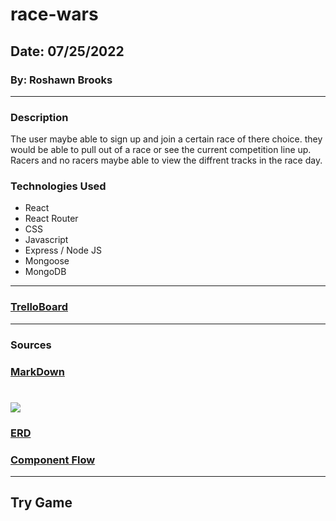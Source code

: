 # race-wars

## Date: 07/25/2022

### By: Roshawn Brooks

---

### Description

The user maybe able to sign up and join a certain race of there choice. they would be able to pull out of a race or see the current competition line up. Racers and no racers maybe able to view the diffrent tracks in the race day.

### Technologies Used

- React
- React Router
- CSS
- Javascript
- Express / Node JS
- Mongoose
- MongoDB

---

### [TrelloBoard](https://trello.com/b/njMskdlx/racing-meet)

---

### Sources

### [MarkDown](https://www.markdownguide.org/cheat-sheet/)

# ![](roshawn)

### [ERD](https://viewer.diagrams.net/?tags=%7B%7D&highlight=0000ff&edit=_blank&layers=1&nav=1&title=full%20stack%20app#R7ZhLc9owEIB%2FDcd2LD8gHBsgyUybSRrIkJw6Aiu2WlvLyOKVX18Jy29TO4SETNsLSCtpJe1%2B3l27Yw3CzSXHC%2F8aXBJ0TMPddKxhxzQd1JW%2FSrCNBaiHerHE49TVskwwps9ECw0tXVKXRIWJAiAQdFEUzoExMhcFGeYc1sVpTxAUd11gj1QE4zkOqtIpdYUfS8%2FMXia%2FItTzk51Rtx%2BPhDiZrG8S%2BdiFdU5kjTrWgAOIuBVuBiRQxkvsEq%2B72DOaHowTJtosmE6nV18hdPvOWrjO99EPg9x%2F0lpWOFjqCw8gXBBBBQXWMbuBVH0%2B47Ll7Vo4otI2wVa5wSfy14eQJGY0jWVEmacsr1xOGPAQB9KlrupioaRhTEgXhwupj80i9VfdSJtMbBM%2FcFgyl6irGHJ47VNBxgs8V6NrSZ6U%2BSIMZA%2Blq1eEC7LZay2U%2BkDCS%2BQ1BFfX0gvMvh0vWWdeR4kr%2FZzHu1qGNWheqirzhWxod7zANWbFNRWjPAET%2BpFBZtEEhLlfFP6yO7p7JhwmcI3ZNh65oEEyr2hXsqHiQbU%2FO7r3mOiT7eEmN2241Z34VMStPEclU8uTw5LPSRONVZfkXWDUuCAVchJgQVfFg9Q5Ru9xC1QeMfW5hfSzmwQrp%2BTb%2BAJ6Vf5RKyty7IKiNJoligTmHhEVRTtO0osfjo7djI7y11h3pZ%2Bo2N7tjAdslI2ctwUsxMy9YaTKE5MXech3HjO6VDdDatd7OVOxJT8uU6ZlFJmyDmUKFRWZZUVvzNTZ8cIRMJJGo0geW5QjVS1KwWw3R0V1lYOUKMcwcOGDBwwHeX7nS77aaUAvgOovgAV1S7C8cwBKtjtFBCoRtTc01fCURCv0r0Yrp1%2Fixj40WpVJLpdJbw1gtbC9k9Vi1Fx53t6MJxVW37v6TCvN8vN7smoUVcvRIZeg8ahqwsvRRG1mGrf3pzdlWsh%2FHFNaFVNOOJ7%2Fik5uK7v34bCz%2F5g3GNRE9qwU%2BAaw0Nb5SYTY6kSClwJKqUS%2F9yTtXNzf%2B95Tny1QQ66oSTvt00fzC5TVNs9Y9SC0zh%2Bv86rTXB4coZjMDzUn%2F9cg8GavN80eb11ZmKctLRorgralhV1S9N6VRfd47Ia12IZtiT2QvkNIPyax5itj1H9iE2JlN%2Ft%2BHE%2FPvsJbo98%3D)

### [Component Flow](https://lucid.app/lucidchart/2af5f567-4668-48aa-9834-b16d0511d6af/edit?invitationId=inv_6b857c88-d916-41a5-aca2-0719e75a2f8a#)

---

## Try Game
